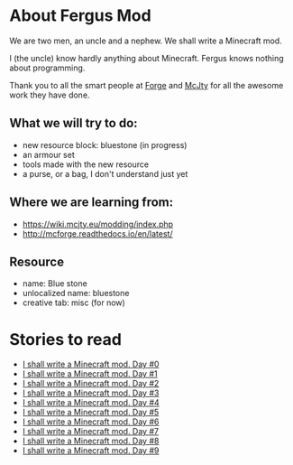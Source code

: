 # About Fergus Mod

We are two men, an uncle and a nephew. We shall write a Minecraft mod.

I (the uncle) know hardly anything about Minecraft. Fergus knows nothing about programming.

Thank you to all the smart people at [Forge](http://files.minecraftforge.net/) and [McJty](https://www.mcjty.eu/) for all the awesome work they have done.

## What we will try to do:
* new resource block: bluestone (in progress)
* an armour set
* tools made with the new resource
* a purse, or a bag, I don't understand just yet

## Where we are learning from:
* https://wiki.mcjty.eu/modding/index.php
* http://mcforge.readthedocs.io/en/latest/

## Resource
* name: Blue stone
* unlocalized name: bluestone
* creative tab: misc (for now)

# Stories to read
* [I shall write a Minecraft mod. Day #0](https://steemit.com/programming/@breadcentric/i-shall-write-a-minecraft-mod-day-0)
* [I shall write a Minecraft mod. Day #1](https://steemit.com/programming/@breadcentric/i-shall-write-a-minecraft-mod-day-1)
* [I shall write a Minecraft mod. Day #2](https://steemit.com/programming/@breadcentric/i-shall-write-a-minecraft-mod-day-2)
* [I shall write a Minecraft mod. Day #3](https://steemit.com/programming/@breadcentric/i-shall-write-a-minecraft-mod-day-3)
* [I shall write a Minecraft mod. Day #4](https://steemit.com/programming/@breadcentric/i-shall-write-a-minecraft-mod-day-4)
* [I shall write a Minecraft mod. Day #5](https://steemit.com/programming/@breadcentric/i-shall-write-a-minecraft-mod-day-5)
* [I shall write a Minecraft mod. Day #6](https://steemit.com/programming/@breadcentric/i-shall-write-a-minecraft-mod-day-6)
* [I shall write a Minecraft mod. Day #7](https://steemit.com/programming/@breadcentric/i-shall-write-a-minecraft-mod-day-7)
* [I shall write a Minecraft mod. Day #8](https://steemit.com/programming/@breadcentric/i-shall-write-a-minecraft-mod-day-8)
* [I shall write a Minecraft mod. Day #9](https://steemit.com/programming/@breadcentric/i-shall-write-a-minecraft-mod-day-9)